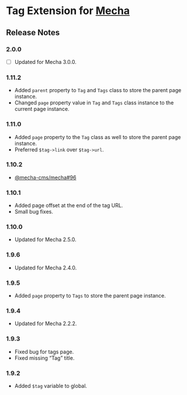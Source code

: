 Tag Extension for [Mecha](https://github.com/mecha-cms/mecha)
=============================================================

Release Notes
-------------

### 2.0.0

 - [ ] Updated for Mecha 3.0.0.

### 1.11.2

 - Added `parent` property to `Tag` and `Tags` class to store the parent page instance.
 - Changed `page` property value in `Tag` and `Tags` class instance to the current page instance.

### 1.11.0

 - Added `page` property to the `Tag` class as well to store the parent page instance.
 - Preferred `$tag->link` over `$tag->url`.

### 1.10.2

 - [@mecha-cms/mecha#96](https://github.com/mecha-cms/mecha/issues/96)

### 1.10.1

 - Added page offset at the end of the tag URL.
 - Small bug fixes.

### 1.10.0

 - Updated for Mecha 2.5.0.

### 1.9.6

 - Updated for Mecha 2.4.0.

### 1.9.5

 - Added `page` property to `Tags` to store the parent page instance.

### 1.9.4

 - Updated for Mecha 2.2.2.

### 1.9.3

 - Fixed bug for tags page.
 - Fixed missing “Tag” title.

### 1.9.2

 - Added `$tag` variable to global.